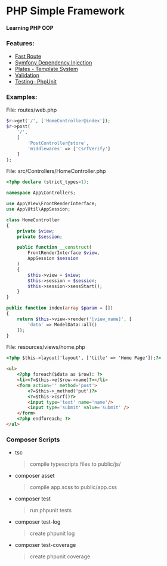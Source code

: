 # PHP Simple Framework
#### Learning PHP OOP

### Features:
* [Fast Route](https://github.com/nikic/fast-route)
* [Symfony Dependency Injection](https://github.com/symfony/dependency-injection)
* [Plates - Template System](https://github.com/league/plates)
* [Validation](https://github.com/respect/validation)
* [Testing- PhpUnit](https://github.com/phpunit/phpunit)
  
### Examples:
File: routes/web.php
```php
$r->get('/', ['HomeController@index']);
$r->post(
    '/',
    [
        'PostController@store',
        'middlewares' => ['CsrfVerify']
    ]
);
```
File: src/Controllers/HomeController.php
```php
<?php declare (strict_types=1);

namespace App\Controllers;

use App\View\FrontRenderInterface;
use App\Util\AppSession;

class HomeController
{
    private $view;
    private $session;

    public function __construct(
        FrontRenderInterface $view,
        AppSession $session
    )
    {
        $this->view = $view;
        $this->session = $session;
        $this->session->sessStart();
    }
}

public function index(array $param = [])
{
    return $this->view->render('[view_name]', [
        'data' => ModelData::all()
    ]);
}
```
File: resources/views/home.php
```html
<?php $this->layout('layout', ['title' => 'Home Page']);?>

<ul>
    <?php foreach($data as $row): ?>
    <li><?=$this->e($row->name)?></li>
    <form action='' method='post'>
        <?=$this->_method('put')?>
        <?=$this->csrf()?>
        <input type='text' name='name'/>
        <input type='submit' value='submit' />
    </form>
    <?php endforeach; ?>
</ul>
```

### Composer Scripts

* tsc
  > compile typescripts files to public/js/
* composer asset
  > compile app.scss to public/app.css
* composer test
  > run phpunit tests
* composer test-log
  > create phpunit log
* composer test-coverage
  > create phpunit coverage


